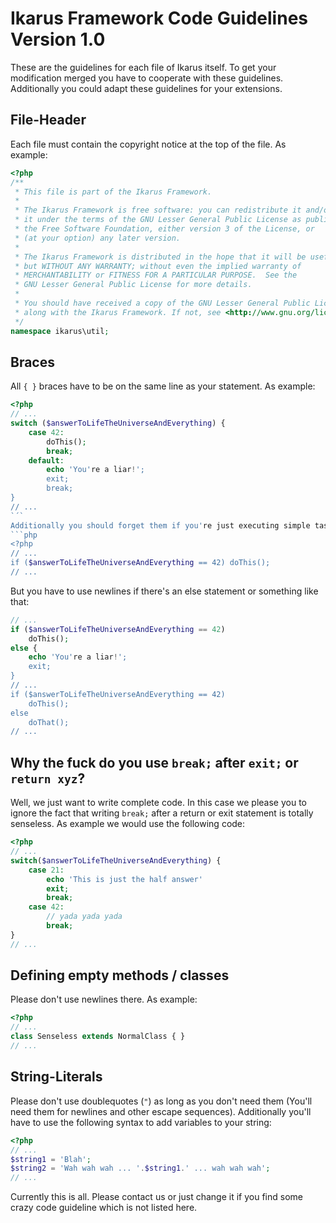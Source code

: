 # Ikarus Framework Code Guidelines Version 1.0
These are the guidelines for each file of Ikarus itself. To get your modification merged you have to cooperate with these guidelines. Additionally you could adapt these guidelines for your extensions.

## File-Header
Each file must contain the copyright notice at the top of the file. As example:
```php
<?php
/**
 * This file is part of the Ikarus Framework.
 *
 * The Ikarus Framework is free software: you can redistribute it and/or modify
 * it under the terms of the GNU Lesser General Public License as published by
 * the Free Software Foundation, either version 3 of the License, or
 * (at your option) any later version.
 *
 * The Ikarus Framework is distributed in the hope that it will be useful,
 * but WITHOUT ANY WARRANTY; without even the implied warranty of
 * MERCHANTABILITY or FITNESS FOR A PARTICULAR PURPOSE.  See the
 * GNU Lesser General Public License for more details.
 *
 * You should have received a copy of the GNU Lesser General Public License
 * along with the Ikarus Framework. If not, see <http://www.gnu.org/licenses/>.
 */
namespace ikarus\util;
```

## Braces
All `{ }` braces have to be on the same line as your statement. As example:
```php
<?php
// ...
switch ($answerToLifeTheUniverseAndEverything) {
	case 42:
		doThis();
		break;
	default:
		echo 'You're a liar!';
		exit;
		break;
}
// ...
`´`
Additionally you should forget them if you're just executing simple tasks. As example:
```php
<?php
// ...
if ($answerToLifeTheUniverseAndEverything == 42) doThis();
// ...
```
But you have to use newlines if there's an else statement or something like that:
```php
// ...
if ($answerToLifeTheUniverseAndEverything == 42)
	doThis();
else {
	echo 'You're a liar!';
	exit;
}
// ...
if ($answerToLifeTheUniverseAndEverything == 42)
	doThis();
else
	doThat();
// ...
```

## Why the fuck do you use `break;` after `exit;` or `return xyz`?
Well, we just want to write complete code. In this case we please you to ignore the fact that writing `break;` after a return or exit statement is totally senseless.
As example we would use the following code:
```php
<?php
// ...
switch($answerToLifeTheUniverseAndEverything) {
	case 21:
		echo 'This is just the half answer'
		exit;
		break;
	case 42:
		// yada yada yada
		break;
}
// ...
```

## Defining empty methods / classes
Please don't use newlines there. As example:
```php
<?php
// ...
class Senseless extends NormalClass { }
// ...
```

## String-Literals
Please don't use doublequotes (`"`) as long as you don't need them (You'll need them for newlines and other escape sequences). Additionally you'll have to use the following syntax to add variables to your string:
```php
<?php
// ...
$string1 = 'Blah';
$string2 = 'Wah wah wah ... '.$string1.' ... wah wah wah';
// ...
```

Currently this is all. Please contact us or just change it if you find some crazy code guideline which is not listed here.